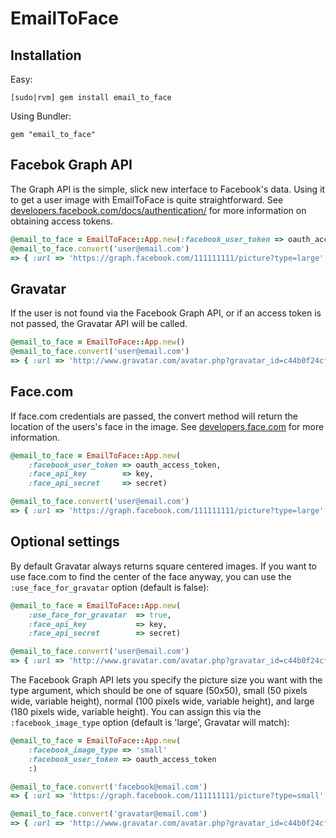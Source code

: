 EmailToFace
====

Installation
---

Easy:

	[sudo|rvm] gem install email_to_face

Using Bundler:

	gem "email_to_face"

Facebok Graph API
----

The Graph API is the simple, slick new interface to Facebook's data.  Using it to get a user image with EmailToFace is quite straightforward.
See [developers.facebook.com/docs/authentication/](https://developers.facebook.com/docs/authentication/) for more information on obtaining access tokens.

``` ruby
@email_to_face = EmailToFace::App.new(:facebook_user_token => oauth_access_token)
@email_to_face.convert('user@email.com')
=> { :url => 'https://graph.facebook.com/111111111/picture?type=large' }
```


Gravatar
----

If the user is not found via the Facebook Graph API, or if an access token is not passed, the Gravatar API will be called.

``` ruby
@email_to_face = EmailToFace::App.new()
@email_to_face.convert('user@email.com')
=> { :url => 'http://www.gravatar.com/avatar.php?gravatar_id=c44b0f24cfce9aacc7c1969c5666cfae&d=404&s=180' }
```

Face.com
----

If face.com credentials are passed, the convert method will return the location of the users's face in the image.
See [developers.face.com](http://developers.face.com/) for more information.

``` ruby
@email_to_face = EmailToFace::App.new(
	:facebook_user_token => oauth_access_token,
	:face_api_key 		 => key,
	:face_api_secret 	 => secret)

@email_to_face.convert('user@email.com')
=> { :url => 'https://graph.facebook.com/111111111/picture?type=large', :x => 48.89, :y => 38.1 }
```


Optional settings
----

By default Gravatar always returns square centered images. If you want to use face.com to find the center of the face anyway, you can use the `:use_face_for_gravatar` option (default is false):

``` ruby
@email_to_face = EmailToFace::App.new(
	:use_face_for_gravatar 	=> true,
	:face_api_key			=> key,
	:face_api_secret		=> secret)

@email_to_face.convert('user@email.com')
=> { :url => 'http://www.gravatar.com/avatar.php?gravatar_id=c44b0f24cfce9aacc7c1969c5666cfae&d=404&s=180', :x => 48.89, :y => 38.1 }
```

The Facebook Graph API lets you specify the picture size you want with the type argument, which should be one of square (50x50), small (50 pixels wide, variable height), normal (100 pixels wide, variable height), and large (180 pixels wide, variable height). You can assign this via the `:facebook_image_type` option (default is 'large', Gravatar will match):

``` ruby
@email_to_face = EmailToFace::App.new(
	:facebook_image_type => 'small'
	:facebook_user_token => oauth_access_token
	:)

@email_to_face.convert('facebook@email.com')
=> { :url => 'https://graph.facebook.com/111111111/picture?type=small' }

@email_to_face.convert('gravatar@email.com')
=> { :url => 'http://www.gravatar.com/avatar.php?gravatar_id=c44b0f24cfce9aacc7c1969c5666cfae&d=404&s=50' }
```